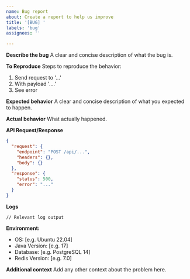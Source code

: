```yaml
---
name: Bug report
about: Create a report to help us improve
title: '[BUG] '
labels: 'bug'
assignees: ''

---
```


**Describe the bug**
A clear and concise description of what the bug is.

**To Reproduce**
Steps to reproduce the behavior:
1. Send request to '...'
2. With payload '....'
3. See error

**Expected behavior**
A clear and concise description of what you expected to happen.

**Actual behavior**
What actually happened.

**API Request/Response**
```json
{
  "request": {
    "endpoint": "POST /api/...",
    "headers": {},
    "body": {}
  },
  "response": {
    "status": 500,
    "error": "..."
  }
}
```

**Logs**
```
// Relevant log output
```

**Environment:**
 - OS: [e.g. Ubuntu 22.04]
 - Java Version: [e.g. 17]
 - Database: [e.g. PostgreSQL 14]
 - Redis Version: [e.g. 7.0]

**Additional context**
Add any other context about the problem here.